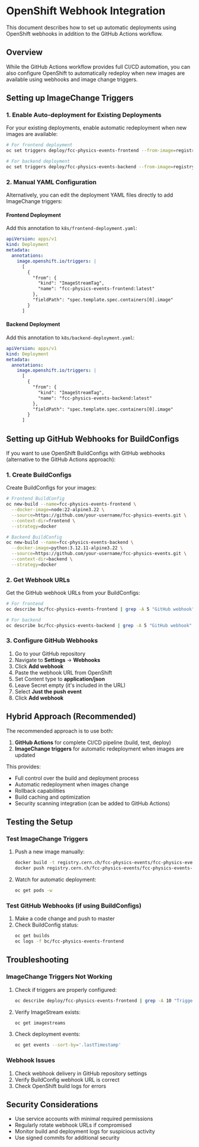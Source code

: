 # OpenShift Webhook Integration

This document describes how to set up automatic deployments using OpenShift webhooks in addition to the GitHub Actions workflow.

## Overview

While the GitHub Actions workflow provides full CI/CD automation, you can also configure OpenShift to automatically redeploy when new images are available using webhooks and image change triggers.

## Setting up ImageChange Triggers

### 1. Enable Auto-deployment for Existing Deployments

For your existing deployments, enable automatic redeployment when new images are available:

```bash
# For frontend deployment
oc set triggers deploy/fcc-physics-events-frontend --from-image=registry.cern.ch/fcc-physics-events/fcc-physics-events-frontend:latest --containers fcc-physics-events-frontend

# For backend deployment  
oc set triggers deploy/fcc-physics-events-backend --from-image=registry.cern.ch/fcc-physics-events/fcc-physics-events-backend:latest --containers fcc-phsyics-events-backend
```

### 2. Manual YAML Configuration

Alternatively, you can edit the deployment YAML files directly to add ImageChange triggers:

#### Frontend Deployment
Add this annotation to `k8s/frontend-deployment.yaml`:

```yaml
apiVersion: apps/v1
kind: Deployment
metadata:
  annotations:
    image.openshift.io/triggers: |
      [
        {
          "from": {
            "kind": "ImageStreamTag", 
            "name": "fcc-physics-events-frontend:latest"
          },
          "fieldPath": "spec.template.spec.containers[0].image"
        }
      ]
```

#### Backend Deployment  
Add this annotation to `k8s/backend-deployment.yaml`:

```yaml
apiVersion: apps/v1
kind: Deployment
metadata:
  annotations:
    image.openshift.io/triggers: |
      [
        {
          "from": {
            "kind": "ImageStreamTag",
            "name": "fcc-physics-events-backend:latest" 
          },
          "fieldPath": "spec.template.spec.containers[0].image"
        }
      ]
```

## Setting up GitHub Webhooks for BuildConfigs

If you want to use OpenShift BuildConfigs with GitHub webhooks (alternative to the GitHub Actions approach):

### 1. Create BuildConfigs

Create BuildConfigs for your images:

```bash
# Frontend BuildConfig
oc new-build --name=fcc-physics-events-frontend \
  --docker-image=node:22-alpine3.22 \
  --source=https://github.com/your-username/fcc-physics-events.git \
  --context-dir=frontend \
  --strategy=docker

# Backend BuildConfig  
oc new-build --name=fcc-physics-events-backend \
  --docker-image=python:3.12.11-alpine3.22 \
  --source=https://github.com/your-username/fcc-physics-events.git \
  --context-dir=backend \
  --strategy=docker
```

### 2. Get Webhook URLs

Get the GitHub webhook URLs from your BuildConfigs:

```bash
# For frontend
oc describe bc/fcc-physics-events-frontend | grep -A 5 "GitHub webhook"

# For backend
oc describe bc/fcc-physics-events-backend | grep -A 5 "GitHub webhook"
```

### 3. Configure GitHub Webhooks

1. Go to your GitHub repository
2. Navigate to **Settings** → **Webhooks**
3. Click **Add webhook**
4. Paste the webhook URL from OpenShift
5. Set Content type to **application/json**
6. Leave Secret empty (it's included in the URL)
7. Select **Just the push event**
8. Click **Add webhook**

## Hybrid Approach (Recommended)

The recommended approach is to use both:

1. **GitHub Actions** for complete CI/CD pipeline (build, test, deploy)
2. **ImageChange triggers** for automatic redeployment when images are updated

This provides:
- Full control over the build and deployment process
- Automatic redeployment when images change
- Rollback capabilities
- Build caching and optimization
- Security scanning integration (can be added to GitHub Actions)

## Testing the Setup

### Test ImageChange Triggers

1. Push a new image manually:
   ```bash
   docker build -t registry.cern.ch/fcc-physics-events/fcc-physics-events-frontend:latest ./frontend/
   docker push registry.cern.ch/fcc-physics-events/fcc-physics-events-frontend:latest
   ```

2. Watch for automatic deployment:
   ```bash
   oc get pods -w
   ```

### Test GitHub Webhooks (if using BuildConfigs)

1. Make a code change and push to master
2. Check BuildConfig status:
   ```bash
   oc get builds
   oc logs -f bc/fcc-physics-events-frontend
   ```

## Troubleshooting

### ImageChange Triggers Not Working

1. Check if triggers are properly configured:
   ```bash
   oc describe deploy/fcc-physics-events-frontend | grep -A 10 "Triggers"
   ```

2. Verify ImageStream exists:
   ```bash
   oc get imagestreams
   ```

3. Check deployment events:
   ```bash
   oc get events --sort-by='.lastTimestamp'
   ```

### Webhook Issues

1. Check webhook delivery in GitHub repository settings
2. Verify BuildConfig webhook URL is correct
3. Check OpenShift build logs for errors

## Security Considerations

- Use service accounts with minimal required permissions
- Regularly rotate webhook URLs if compromised
- Monitor build and deployment logs for suspicious activity
- Use signed commits for additional security
